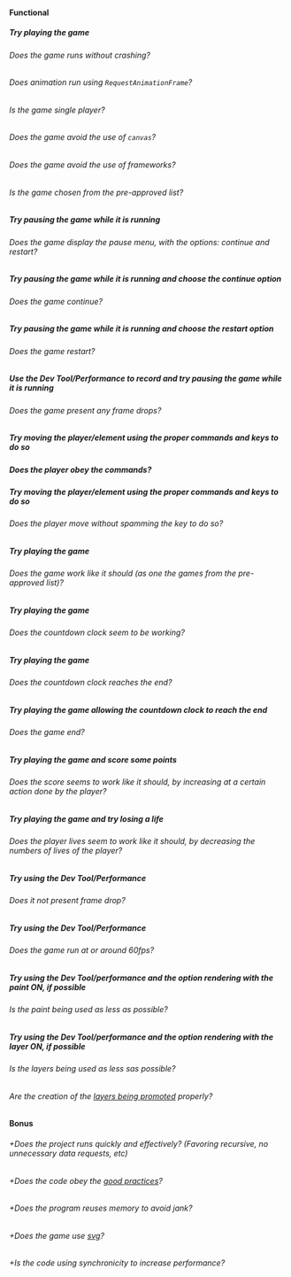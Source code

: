 #### Functional

##### Try playing the game

###### Does the game runs without crashing?

###### Does animation run using `RequestAnimationFrame`?

###### Is the game single player?

###### Does the game avoid the use of `canvas`?

###### Does the game avoid the use of frameworks?

###### Is the game chosen from the pre-approved list?

##### Try pausing the game while it is running

###### Does the game display the pause menu, with the options: continue and restart?

##### Try pausing the game while it is running and choose the continue option

###### Does the game continue?

##### Try pausing the game while it is running and choose the restart option

###### Does the game restart?

##### Use the Dev Tool/Performance to record and try pausing the game while it is running

###### Does the game present any frame drops?

##### Try moving the player/element using the proper commands and keys to do so

##### Does the player obey the commands?

##### Try moving the player/element using the proper commands and keys to do so

###### Does the player move without spamming the key to do so?

##### Try playing the game

###### Does the game work like it should (as one the games from the pre-approved list)?

##### Try playing the game

###### Does the countdown clock seem to be working?

##### Try playing the game

###### Does the countdown clock reaches the end?

##### Try playing the game allowing the countdown clock to reach the end

###### Does the game end?

##### Try playing the game and score some points

###### Does the score seems to work like it should, by increasing at a certain action done by the player?

##### Try playing the game and try losing a life

###### Does the player lives seem to work like it should, by decreasing the numbers of lives of the player?

##### Try using the Dev Tool/Performance

###### Does it not present frame drop?

##### Try using the Dev Tool/Performance

###### Does the game run at or around 60fps?

##### Try using the Dev Tool/performance and the option rendering with the paint ON, if possible

###### Is the paint being used as less as possible?

##### Try using the Dev Tool/performance and the option rendering with the layer ON, if possible

###### Is the layers being used as less sas possible?

###### Are the creation of the [layers being promoted](https://developers.google.com/web/fundamentals/performance/rendering/stick-to-compositor-only-properties-and-manage-layer-count) properly?

#### Bonus

###### +Does the project runs quickly and effectively? (Favoring recursive, no unnecessary data requests, etc)

###### +Does the code obey the [good practices](https://public.01-edu.org/subjects/good-practices/README.md)?

###### +Does the program reuses memory to avoid jank?

###### +Does the game use [svg](https://developer.mozilla.org/en-US/docs/Web/SVG)?

###### +Is the code using synchronicity to increase performance?
